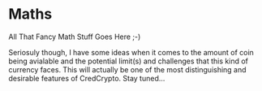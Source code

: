 # Maths
All That Fancy Math Stuff Goes Here ;-)

Seriosuly though, I have some ideas when it comes to the amount of coin being avialable and the potential limit(s) and challenges that this kind of currency faces. This will actually be one of the most distinguishing and desirable features of CredCrypto. Stay tuned...
